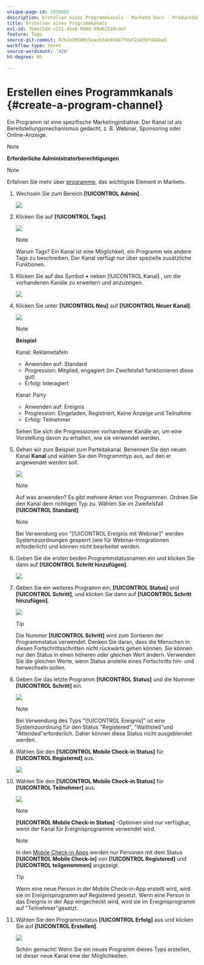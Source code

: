 ```yaml
---
unique-page-id: 2950682
description: Erstellen eines Programmkanals - Marketo Docs - Produktdokumentation
title: Erstellen eines Programmkanals
exl-id: 7b4e15db-c221-45a9-9588-99eb2510cde7
feature: Tags
source-git-commit: 02b2e39580c5eac63de4b4b7fdaf2a835fdd4ba5
workflow-type: tm+mt
source-wordcount: '428'
ht-degree: 0%

---
```


# Erstellen eines Programmkanals {#create-a-program-channel}

Ein Programm ist eine spezifische Marketinginitiative. Der Kanal ist als Bereitstellungsmechanismus gedacht, z. B. Webinar, Sponsoring oder Online-Anzeige.

>[!NOTE]
>
>**Erforderliche Administratorberechtigungen**

>[!NOTE]
>
>Erfahren Sie mehr über [programme](/help/marketo/product-docs/core-marketo-concepts/programs/creating-programs/understanding-programs.md), das wichtigste Element in Marketo.

1. Wechseln Sie zum Bereich **[!UICONTROL Admin]** .

   ![](assets/create-a-program-channel-1.png)

1. Klicken Sie auf **[!UICONTROL Tags]**.

   ![](assets/create-a-program-channel-2.png)

   >[!NOTE]
   >
   >Warum Tags? Ein Kanal ist eine Möglichkeit, ein Programm wie andere Tags zu beschreiben. Der Kanal verfügt nur über spezielle zusätzliche Funktionen.

1. Klicken Sie auf das Symbol **+** neben [!UICONTROL Kanal] , um die vorhandenen Kanäle zu erweitern und anzuzeigen.

   ![](assets/create-a-program-channel-3.png)

1. Klicken Sie unter **[!UICONTROL Neu]** auf **[!UICONTROL Neuer Kanal]**.

   ![](assets/create-a-program-channel-4.png)

   >[!NOTE]
   >
   >**Beispiel**
   >
   >Kanal: Reklametafeln
   >
   >* Anwenden auf: Standard
   >* Progression: Mitglied, engagiert (im Zweifelsfall funktionieren diese gut)
   >* Erfolg: Interagiert
   >
   >Kanal: Party
   >
   >* Anwenden auf: Ereignis
   >* Progression: Eingeladen, Registriert, Keine Anzeige und Teilnahme
   >* Erfolg: Teilnehmer
   >
   >Sehen Sie sich die Progressionen vorhandener Kanäle an, um eine Vorstellung davon zu erhalten, wie sie verwendet werden.

1. Gehen wir zum Beispiel zum Parteitakanal. Benennen Sie den neuen Kanal **Kanal** und wählen Sie den Programmtyp aus, auf den er angewendet werden soll.

   ![](assets/create-a-program-channel-5.png)

   >[!NOTE]
   >
   >Auf was anwenden? Es gibt mehrere Arten von Programmen. Ordnen Sie den Kanal dem richtigen Typ zu. Wählen Sie im Zweifelsfall **[!UICONTROL Standard]**.

   >[!NOTE]
   >
   >Bei Verwendung von &quot;[!UICONTROL Ereignis mit Webinar]&quot; werden Systemzuordnungen gesperrt (wie für Webinar-Integrationen erforderlich) und können nicht bearbeitet werden.

1. Geben Sie die ersten beiden Programmstatusnamen ein und klicken Sie dann auf **[!UICONTROL Schritt hinzufügen]**.

   ![](assets/create-a-program-channel-6.png)

1. Geben Sie ein weiteres Programm ein, **[!UICONTROL Status]** und **[!UICONTROL Schritt]**, und klicken Sie dann auf **[!UICONTROL Schritt hinzufügen]**.

   ![](assets/create-a-program-channel-7.png)

   >[!TIP]
   >
   >Die Nummer **[!UICONTROL Schritt]** wird zum Sortieren der Programmstatus verwendet. Denken Sie daran, dass die Menschen in diesen Fortschrittsschritten nicht rückwärts gehen können. Sie können nur den Status in einen höheren oder gleichen Wert ändern. Verwenden Sie die gleichen Werte, wenn Status anstelle eines Fortschritts hin- und herwechseln sollen.

1. Geben Sie das letzte Programm **[!UICONTROL Status]** und die Nummer **[!UICONTROL Schritt]** ein.

   ![](assets/create-a-program-channel-8.png)

   >[!NOTE]
   >
   >Bei Verwendung des Typs &quot;[!UICONTROL Ereignis]&quot; ist eine Systemzuordnung für den Status &quot;Registered&quot;, &quot;Waitlisted&quot;und &quot;Attended&quot;erforderlich. Daher können diese Status nicht ausgeblendet werden.

1. Wählen Sie den **[!UICONTROL Mobile Check-in Status]** für **[!UICONTROL Registered]** aus.

   ![](assets/create-a-program-channel-9.png)

1. Wählen Sie den **[!UICONTROL Mobile Check-in Status]** für **[!UICONTROL Teilnehmer]** aus.

   ![](assets/create-a-program-channel-10.png)

   >[!NOTE]
   >
   >**[!UICONTROL Mobile Check-in Status]** -Optionen sind nur verfügbar, wenn der Kanal für Ereignisprogramme verwendet wird.

   >[!NOTE]
   >
   >In den [Mobile Check-in Apps](/help/marketo/product-docs/core-marketo-concepts/mobile-apps/event-check-in/event-check-in-overview.md) werden nur Personen mit dem Status **[!UICONTROL Mobile Check-in]** von **[!UICONTROL Registered]** und **[!UICONTROL teilgenommen]** angezeigt.

   >[!TIP]
   >
   >Wenn eine neue Person in der Mobile Check-in-App erstellt wird, wird sie im Ereignisprogramm auf Registered gesetzt. Wenn eine Person in das Ereignis in der App eingecheckt wird, wird sie im Ereignisprogramm auf &quot;Teilnehmer&quot;gesetzt.

1. Wählen Sie den Programmstatus **[!UICONTROL Erfolg]** aus und klicken Sie auf **[!UICONTROL Erstellen]**.

   ![](assets/create-a-program-channel-11.png)

   Schön gemacht! Wenn Sie ein neues Programm dieses Typs erstellen, ist dieser neue Kanal eine der Möglichkeiten.
